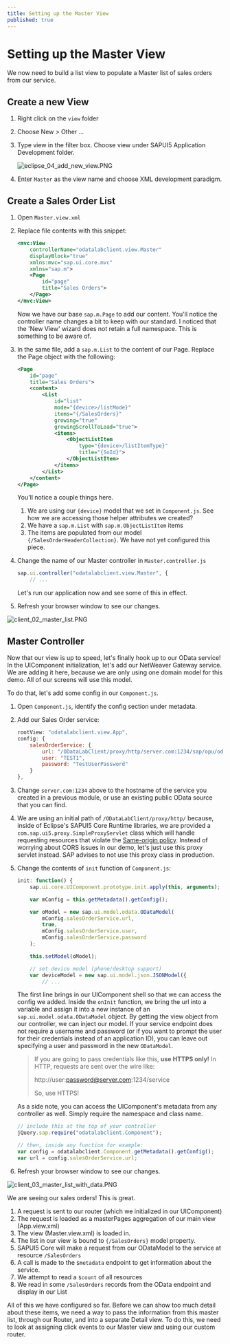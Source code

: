 ```yaml
---
title: Setting up the Master View
published: true
---
```


# Setting up the Master View

We now need to build a list view to populate a Master list of sales orders from our service.

## Create a new View

1. Right click on the `view` folder
1. Choose New > Other &hellip;
1. Type view in the filter box. Choose view under SAPUI5 Application Development folder.

    ![eclipse_04_add_new_view.PNG]({{site.baseurl}}/img/eclipse_04_add_new_view.PNG)

1. Enter `Master` as the view name and choose XML development paradigm.

## Create a Sales Order List

1. Open `Master.view.xml`

1. Replace file contents with this snippet:

    ```xml
    <mvc:View
        controllerName="odatalabclient.view.Master"
        displayBlock="true"
        xmlns:mvc="sap.ui.core.mvc"
        xmlns="sap.m">
        <Page
            id="page"
            title="Sales Orders">
        </Page>
    </mvc:View>
    ```

    Now we have our base `sap.m.Page` to add our content. You'll notice the controller name changes a bit to keep with our standard. I noticed that the 'New View' wizard does not retain a full namespace. This is something to be aware of.

1. In the same file, add a `sap.m.List` to the content of our Page. Replace the Page object with the following:

    ```xml
    <Page
        id="page"
        title="Sales Orders">
        <content>
            <List
                id="list"
                mode="{device>/listMode}"
                items="{/SalesOrders}"
                growing="true"
                growingScrollToLoad="true">
                <items>
                    <ObjectListItem
                        type="{device>/listItemType}"
                        title="{SoId}">
                    </ObjectListItem>
                </items>
            </List>
        </content>
    </Page>
    ```

    You'll notice a couple things here.

    1. We are using our `{device}` model that we set in `Component.js`. See how we are accessing those helper attributes we created?
    1. We have a `sap.m.List` with `sap.m.ObjectListItem` items
    1. The items are populated from our model `{/SalesOrderHeaderCollection}`. We have not yet configured this piece.

1. Change the name of our Master controller in `Master.controller.js`

    ```js
    sap.ui.controller("odatalabclient.view.Master", {
        // ...
    ```

    Let's run our application now and see some of this in effect.

1. Refresh your browser window to see our changes.

![client_02_master_list.PNG]({{site.baseurl}}/img/client_02_master_list.PNG)

## Master Controller

Now that our view is up to speed, let's finally hook up to our OData service! In the UIComponent initialization, let's add our NetWeaver Gateway service. We are adding it here, because we are only using one domain model for this demo. All of our screens will use this model.

To do that, let's add some config in our `Component.js`.

1. Open `Component.js`, identify the config section under metadata.
1. Add our Sales Order service:

    ```js
    rootView: "odatalabclient.view.App",
    config: {
        salesOrderService: {
            url: "/ODataLabClient/proxy/http/server.com:1234/sap/opu/odata/sap/service",
            user: "TEST1",
            password: "TestUserPassword"
        }
    },
    ```

  1. Change `server.com:1234` above to the hostname of the service you created in a previous module, or use an existing public OData source that you can find.

  1. We are using an initial path of `/ODataLabClient/proxy/http/` because, inside of Eclipse's SAPUI5 Core Runtime libraries, we are provided a `com.sap.ui5.proxy.SimpleProxyServlet` class which will handle requesting resources that violate the [Same-origin policy](http://en.wikipedia.org/wiki/Same-origin_policy). Instead of worrying about CORS issues in our demo, let's just use this proxy servlet instead. SAP advises to not use this proxy class in production.

1. Change the contents of `init` function of `Component.js`:

    ```js
    init: function() {
        sap.ui.core.UIComponent.prototype.init.apply(this, arguments);

        var mConfig = this.getMetadata().getConfig();

        var oModel = new sap.ui.model.odata.ODataModel(
            mConfig.salesOrderService.url,
            true,
            mConfig.salesOrderService.user,
            mConfig.salesOrderService.password
        );

        this.setModel(oModel);

        // set device model (phone/desktop support)
        var deviceModel = new sap.ui.model.json.JSONModel({
            // ...
    ```

    The first line brings in our UIComponent shell so that we can access the config we added. Inside the `onInit` function, we bring the url into a variable and assign it into a new instance of an `sap.ui.model.odata.ODataModel` object. By getting the view object from our controller, we can inject our model. If your service endpoint does not require a username and password (or if you want to prompt the user for their credentials instead of an application ID), you can leave out specifying a user and password in the new `ODataModel`.

    > If you are going to pass credentials like this, **use HTTPS only!** In HTTP, requests are sent over the wire like:
    >
    > http://user:password@server.com:1234/service
    >
    > So, use HTTPS!

    As a side note, you can access the UIComponent's metadata from any controller as well. Simply require the namespace and class name.

    ```js
    // include this at the top of your controller
    jQuery.sap.require("odatalabclient.Component");

    // then, inside any function for example:
    var config = odatalabclient.Component.getMetadata().getConfig();
    var url = config.salesOrderService.url;
    ```


1. Refresh your browser window to see our changes.

![client_03_master_list_with_data.PNG]({{site.baseurl}}/img/client_03_master_list_with_data.PNG)

We are seeing our sales orders! This is great.

1. A request is sent to our router (which we initialized in our UIComponent)
1. The request is loaded as a masterPages aggregation of our main view (App.view.xml)
1. The view (Master.view.xml) is loaded in.
1. The list in our view is bound to `{/SalesOrders}` model property.
1. SAPUI5 Core will make a request from our ODataModel to the service at resource `/SalesOrders`
  1. A call is made to the `$metadata` endpoint to get information about the service.
  1. We attempt to read a `$count` of all resources
  1. We read in some `/SalesOrders` records from the OData endpoint and display in our List

All of this we have configured so far. Before we can show too much detail about these items, we need a way to pass the information from this master list, through our Router, and into a separate Detail view. To do this, we need to look at assigning click events to our Master view and using our custom router.
